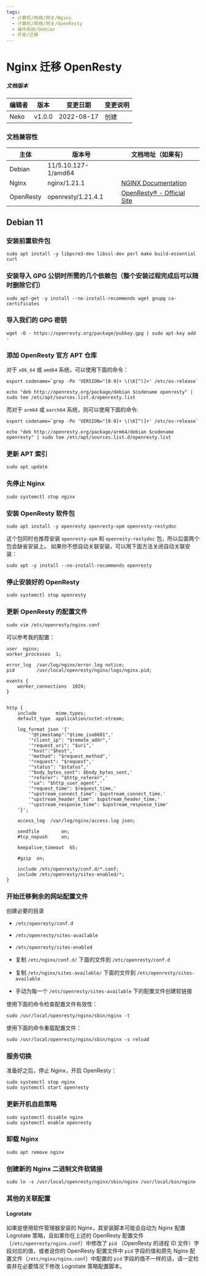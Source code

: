 ```yaml
---
tags:
  - 计算机/网络/网关/Nginx
  - 计算机/网络/网关/OpenResty
  - 操作系统/Debian
  - 开发/迁移
---
```


# Nginx 迁移 OpenResty

##### 文档版本

| 编辑者 | 版本 | 变更日期 | 变更说明 |
| ----- | --- | ------- | ------- |
| Neko | v1.0.0 | 2022-08-17 | 创建 |

### 文档兼容性

| 主体 | 版本号 | 文档地址（如果有） |
| -- | -- | -- |
| Debian | 11/5.10.127-1/amd64 |  |
| Nginx | nginx/1.21.1 | [NGINX Documentation](https://docs.nginx.com/) |
| OpenResty | openresty/1.21.4.1 | [OpenResty® - Official Site](https://openresty.org/en/) |

## Debian 11

### 安装前置软件包

```shell
sudo apt install -y libpcre3-dev libssl-dev perl make build-essential curl
```

### 安装导入 GPG 公钥时所需的几个依赖包（整个安装过程完成后可以随时删除它们）

```shell
sudo apt-get -y install --no-install-recommends wget gnupg ca-certificates
```

### 导入我们的 GPG 密钥

```shell
wget -O - https://openresty.org/package/pubkey.gpg | sudo apt-key add -
```

### 添加 OpenResty 官方 APT 仓库

对于 `x86_64` 或 `amd64` 系统，可以使用下面的命令：

```shell
export codename=`grep -Po 'VERSION="[0-9]+ \(\K[^)]+' /etc/os-release`
```

```shell
echo "deb http://openresty.org/package/debian $codename openresty" | sudo tee /etc/apt/sources.list.d/openresty.list
```

而对于 `arm64` 或 `aarch64` 系统，则可以使用下面的命令:

```shell
export codename=`grep -Po 'VERSION="[0-9]+ \(\K[^)]+' /etc/os-release`
```

```shell
echo "deb http://openresty.org/package/arm64/debian $codename openresty" | sudo tee /etc/apt/sources.list.d/openresty.list
```

### 更新 APT 索引

```shell
sudo apt update
```

### 先停止 Nginx

```shell
sudo systemctl stop nginx
```

### 安装 OpenResty 软件包

```shell
sudo apt install -y openresty openresty-opm openresty-restydoc
```

这个包同时也推荐安装 `openresty-opm` 和 `openresty-restydoc` 包，所以后面两个包会缺省安装上。 如果你不想自动关联安装，可以用下面方法关闭自动关联安装：

```shell
sudo apt -y install --no-install-recommends openresty
```

### 停止安装好的 OpenResty

```shell
sudo systemctl stop openresty
```

### 更新 OpenResty 的配置文件

```shell
sudo vim /etc/openresty/nginx.conf
```

可以参考我的配置：

```nginx
user  nginx;
worker_processes  1;

error_log  /var/log/nginx/error.log notice;
pid        /usr/local/openresty/nginx/logs/nginx.pid;

events {
    worker_connections  1024;
}


http {
    include       mime.types;
    default_type  application/octet-stream;

    log_format json '{'
        '"@timestamp":"$time_iso8601",'
        '"client_ip": "$remote_addr",'
        '"request_uri": "$uri",'
        '"host":"$host",'
        '"method": "$request_method",'
        '"request": "$request",'
        '"status": "$status",'
        '"body_bytes_sent": $body_bytes_sent,'
        '"referer": "$http_referer",'
        '"ua": "$http_user_agent",'
        '"request_time": $request_time,'
        '"upstream_connect_time": $upstream_connect_time,'
        '"upstream_header_time": $upstream_header_time,'
        '"upstream_response_time": $upstream_response_time'
    '}';

    access_log  /var/log/nginx/access.log json;

    sendfile        on;
    #tcp_nopush     on;

    keepalive_timeout  65;

    #gzip  on;

    include /etc/openresty/conf.d/*.conf;
    include /etc/openresty/sites-enabled/*;
}
```

### 开始迁移剩余的网站配置文件

创建必要的目录

- `/etc/openresty/conf.d`
- `/etc/openresty/sites-available`
- `/etc/openresty/sites-enabled`

- 复制 `/etc/nginx/conf.d/` 下面的文件到 `/etc/openresty/conf.d`
- 复制 `/etc/nginx/sites-available/` 下面的文件到 `/etc/openresty/sites-available`
- 手动为每一个 `/etc/openresty/sites-available` 下的配置文件创建软链接

使用下面的命令检查配置文件有效性：

```shell
sudo /usr/local/openresty/nginx/sbin/nginx -t
```

使用下面的命令重载配置文件：

```shell
sudo /usr/local/openresty/nginx/sbin/nginx -s reload
```

### 服务切换

准备好之后，停止 Nginx，开启 OpenResty：

```shell
sudo systemctl stop nginx
sudo systemctl start openresty
```

### 更新开机自启策略

```shell
sudo systemctl disable nginx
sudo systemctl enable openresty
```

### 卸载 Nginx

```shell
sudo apt remove nginx
```

### 创建新的 Nginx 二进制文件软链接

```shell
sudo ln -s /usr/local/openresty/nginx/sbin/nginx /usr/local/bin/nginx
```

### 其他的关联配置

#### Logrotate

如果是使用软件管理器安装的 Nginx，其安装脚本可能会自动为 Nginx 配置 Logrotate 策略，且如果你在上述的 OpenResty 配置文件（`/etc/openresty/nginx.conf`）中修改了 `pid` （OpenResty 的进程 ID 文件）字段对应的值，或者说你的 OpenResty 配置文件中 `pid` 字段的值和原先 Nginx 配置文件（`/etc/nginx/nginx.conf`）中配置的 `pid` 字段的值不一样的话，请一定检查并在必要情况下修改 Logrotate 策略配置脚本。
